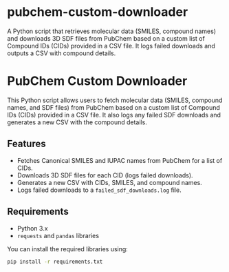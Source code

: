 # pubchem-custom-downloader
A Python script that retrieves molecular data (SMILES, compound names) and downloads 3D SDF files from PubChem based on a custom list of Compound IDs (CIDs) provided in a CSV file. It logs failed downloads and outputs a CSV with compound details.

# PubChem Custom Downloader

This Python script allows users to fetch molecular data (SMILES, compound names, and SDF files) from PubChem based on a custom list of Compound IDs (CIDs) provided in a CSV file. It also logs any failed SDF downloads and generates a new CSV with the compound details.

## Features

- Fetches Canonical SMILES and IUPAC names from PubChem for a list of CIDs.
- Downloads 3D SDF files for each CID (logs failed downloads).
- Generates a new CSV with CIDs, SMILES, and compound names.
- Logs failed downloads to a `failed_sdf_downloads.log` file.

## Requirements

- Python 3.x
- `requests` and `pandas` libraries

You can install the required libraries using:

```bash
pip install -r requirements.txt
